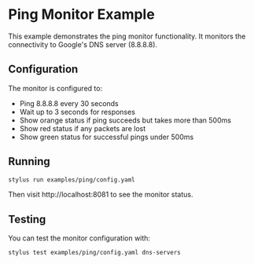 # Ping Monitor Example

This example demonstrates the ping monitor functionality. It monitors the connectivity to Google's DNS server (8.8.8.8).

## Configuration

The monitor is configured to:
- Ping 8.8.8.8 every 30 seconds
- Wait up to 3 seconds for responses
- Show orange status if ping succeeds but takes more than 500ms
- Show red status if any packets are lost
- Show green status for successful pings under 500ms

## Running

```bash
stylus run examples/ping/config.yaml
```

Then visit http://localhost:8081 to see the monitor status.

## Testing

You can test the monitor configuration with:

```bash
stylus test examples/ping/config.yaml dns-servers
```

